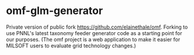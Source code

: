 omf-glm-generator
=================

Private version of public fork https://github.com/elainethale/omf. Forking to use PNNL's latest taxonomy feeder generator code as a starting point for our purposes. (The omf project is a web application to make it easier for MILSOFT users to evaluate grid technology changes.)
